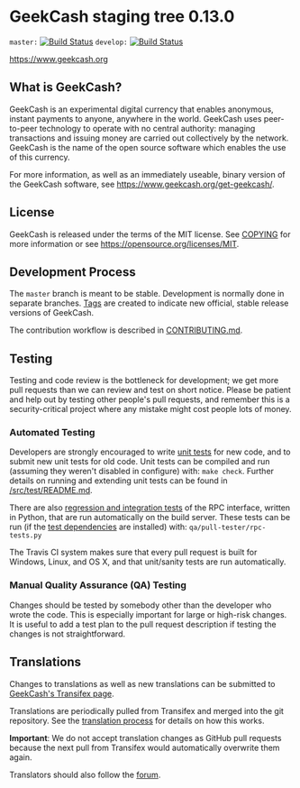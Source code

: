 GeekCash staging tree 0.13.0
===============================

`master:` [![Build Status](https://travis-ci.org/geekcash/geek.svg?branch=master)](https://travis-ci.org/geekcash/geek) `develop:` [![Build Status](https://travis-ci.org/geekcash/geek.svg?branch=develop)](https://travis-ci.org/geekcash/geek/branches)

https://www.geekcash.org


What is GeekCash?
----------------

GeekCash is an experimental digital currency that enables anonymous, instant
payments to anyone, anywhere in the world. GeekCash uses peer-to-peer technology
to operate with no central authority: managing transactions and issuing money
are carried out collectively by the network. GeekCash is the name of the open
source software which enables the use of this currency.

For more information, as well as an immediately useable, binary version of
the GeekCash software, see https://www.geekcash.org/get-geekcash/.


License
-------

GeekCash is released under the terms of the MIT license. See [COPYING](COPYING) for more
information or see https://opensource.org/licenses/MIT.

Development Process
-------------------

The `master` branch is meant to be stable. Development is normally done in separate branches.
[Tags](https://github.com/geekcash/geek/tags) are created to indicate new official,
stable release versions of GeekCash.

The contribution workflow is described in [CONTRIBUTING.md](CONTRIBUTING.md).

Testing
-------

Testing and code review is the bottleneck for development; we get more pull
requests than we can review and test on short notice. Please be patient and help out by testing
other people's pull requests, and remember this is a security-critical project where any mistake might cost people
lots of money.

### Automated Testing

Developers are strongly encouraged to write [unit tests](src/test/README.md) for new code, and to
submit new unit tests for old code. Unit tests can be compiled and run
(assuming they weren't disabled in configure) with: `make check`. Further details on running
and extending unit tests can be found in [/src/test/README.md](/src/test/README.md).

There are also [regression and integration tests](/qa) of the RPC interface, written
in Python, that are run automatically on the build server.
These tests can be run (if the [test dependencies](/qa) are installed) with: `qa/pull-tester/rpc-tests.py`

The Travis CI system makes sure that every pull request is built for Windows, Linux, and OS X, and that unit/sanity tests are run automatically.

### Manual Quality Assurance (QA) Testing

Changes should be tested by somebody other than the developer who wrote the
code. This is especially important for large or high-risk changes. It is useful
to add a test plan to the pull request description if testing the changes is
not straightforward.

Translations
------------

Changes to translations as well as new translations can be submitted to
[GeekCash's Transifex page](https://www.transifex.com/projects/p/geekcash/).

Translations are periodically pulled from Transifex and merged into the git repository. See the
[translation process](doc/translation_process.md) for details on how this works.

**Important**: We do not accept translation changes as GitHub pull requests because the next
pull from Transifex would automatically overwrite them again.

Translators should also follow the [forum](https://www.geekcash.org/forum/topic/geekcash-worldwide-collaboration.88/).
